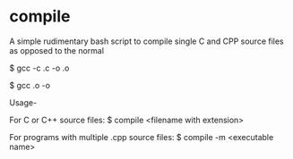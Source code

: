 # compile
A simple rudimentary bash script to compile single C and CPP source files as opposed to the normal

$ gcc -c <filename>.c -o <filename>.o

$ gcc <filename>.o -o <executable name>



Usage-

For C or C++ source files: $ compile \<filename with extension\>

For programs with multiple .cpp source files: $ compile -m \<executable name\>
